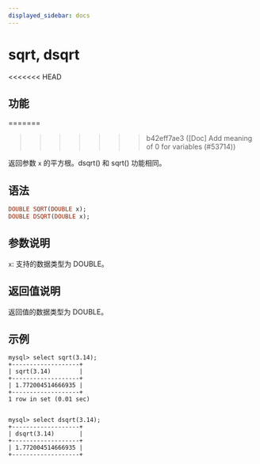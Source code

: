 ```yaml
---
displayed_sidebar: docs
---
```


# sqrt, dsqrt

<<<<<<< HEAD
## 功能
=======

>>>>>>> b42eff7ae3 ([Doc] Add meaning of 0 for variables (#53714))

返回参数 `x` 的平方根。dsqrt() 和 sqrt() 功能相同。

## 语法

```Haskell
DOUBLE SQRT(DOUBLE x);
DOUBLE DSQRT(DOUBLE x);
```

## 参数说明

`x`: 支持的数据类型为 DOUBLE。

## 返回值说明

返回值的数据类型为 DOUBLE。

## 示例

```Plain Text
mysql> select sqrt(3.14);
+-------------------+
| sqrt(3.14)        |
+-------------------+
| 1.772004514666935 |
+-------------------+
1 row in set (0.01 sec)


mysql> select dsqrt(3.14);
+-------------------+
| dsqrt(3.14)       |
+-------------------+
| 1.772004514666935 |
+-------------------+
```
